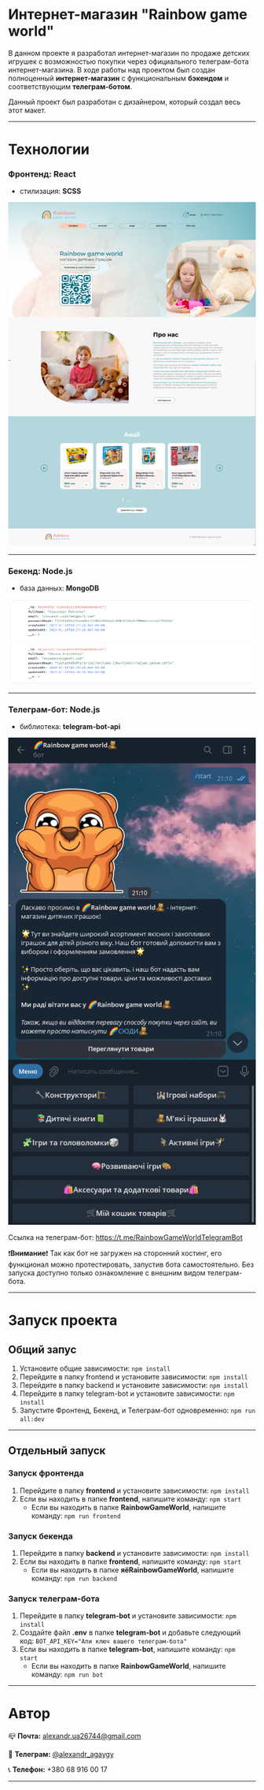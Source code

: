 # Интернет-магазин **"Rainbow game world"**

В данном проекте я разработал интернет-магазин по продаже детских игрушек с возможностью покупки через официального телеграм-бота интернет-магазина. В ходе работы над проектом был создан полноценный **интернет-магазин** с функциональным **бэкендом** и соответствующим **телеграм-ботом**. 

Данный проект был разработан с дизайнером, который создал весь этот макет.
___


# Технологии

### Фронтенд: **React**
- стилизация: **SCSS**

![Appearance-Frontend](/frontend/src/img/main-page/Appearance-Frontend.png)
___

### Бекенд: **Node.js**
- база данных: **MongoDB**
  
![Appearance-Backend](/backend/img/main-page/Appearance-Backend.png)
___

### Телеграм-бот: **Node.js**
- библиотека: **telegram-bot-api**
  
![Appearance-TelegramBot](/telegram-bot/src/img/main-page/Appearance-TelegramBot.png)
    
Ссылка на телеграм-бот: https://t.me/RainbowGameWorldTelegramBot

:heavy_exclamation_mark:**Внимание**:heavy_exclamation_mark: Так как бот не загружен на сторонний хостинг, его функционал можно протестировать, запустив бота самостоятельно. Без запуска доступно только ознакомление с внешним видом телеграм-бота.
___


# Запуск проекта
## Общий запус
1. Установите общие зависимости: `npm install`
2. Перейдите в папку frontend и установите зависимости: `npm install`
3. Перейдите в папку backend и установите зависимости: `npm install`
4. Перейдите в папку telegram-bot и установите зависимости: `npm install`
5. Запустите Фронтенд, Бекенд, и Телеграм-бот одновременно: `npm run all:dev`
___

## Отдельный запуск
### Запуск фронтенда
1. Перейдите в папку **frontend** и установите зависимости: `npm install`
2. Если вы находить в папке **frontend**, напишите команду:
`npm start`
   - Если вы находить в папке **RainbowGameWorld**, напишите команду:
`npm run frontend`

### Запуск бекенда
1. Перейдите в папку **backend** и установите зависимости: `npm install`
2. Если вы находить в папке **frontend**, напишите команду:
`npm start`
   - Если вы находить в папке **яёRainbowGameWorld**, напишите команду:
`npm run backend`

### Запуск телеграм-бота
1. Перейдите в папку **telegram-bot** и установите зависимости: `npm install`
2. Создайте файл **.env** в папке **telegram-bot** и добавьте следующий код:
`BOT_API_KEY="Апи ключ вашего телеграм-бота"`
3. Если вы находить в папке **telegram-bot**, напишите команду:
`npm start`
   - Если вы находить в папке **RainbowGameWorld**, напишите команду:
`npm run bot`
___

# Автор
:mailbox_closed: **Почта:** [alexandr.ua26744@gmail.com](alexandr.ua26744@gmail.com)

:large_blue_diamond: **Телеграм:** [@alexandr_agaygy](https://t.me/alexandr_agaygy)

:telephone_receiver: **Телефон:** +380 68 916 00 17
___
